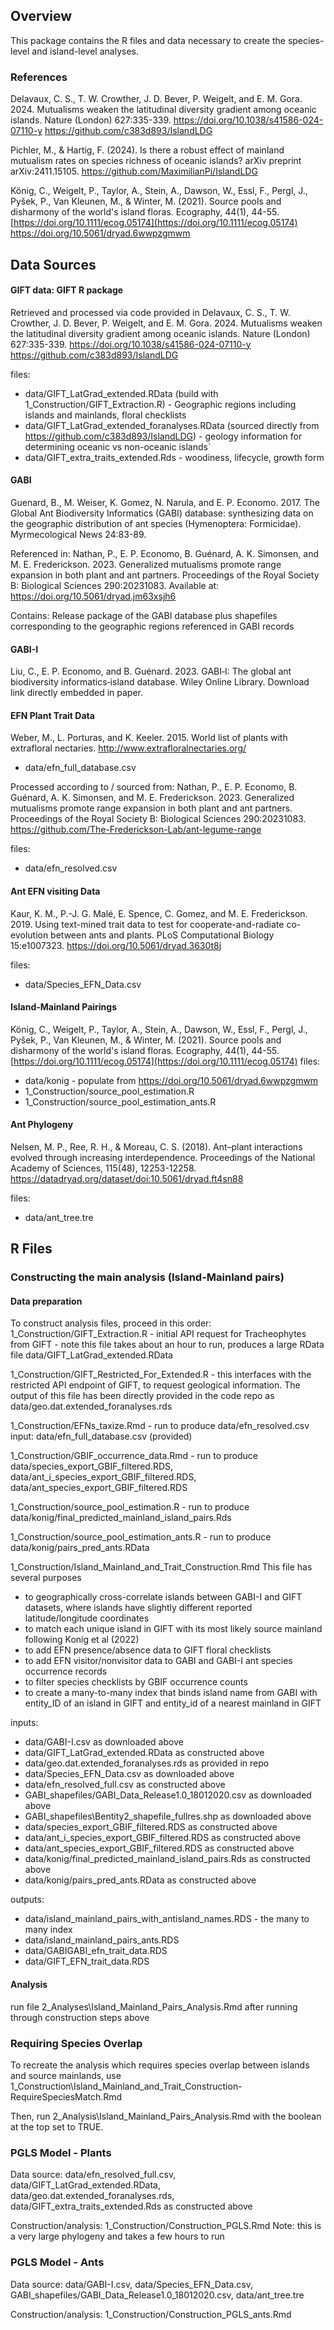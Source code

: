 ## Overview

This package contains the R files and data necessary to  create the species-level and island-level analyses.

### References
Delavaux, C. S., T. W. Crowther, J. D. Bever, P. Weigelt, and E. M. Gora. 2024. Mutualisms weaken the latitudinal diversity gradient among oceanic islands. Nature (London) 627:335-339. https://doi.org/10.1038/s41586-024-07110-y
https://github.com/c383d893/IslandLDG

Pichler, M., & Hartig, F. (2024). Is there a robust effect of mainland mutualism rates on species richness of oceanic islands? arXiv preprint arXiv:2411.15105. 
https://github.com/MaximilianPi/IslandLDG

König, C., Weigelt, P., Taylor, A., Stein, A., Dawson, W., Essl, F., Pergl, J., Pyšek, P., Van Kleunen, M., & Winter, M. (2021). Source pools and disharmony of the world's island floras. Ecography, 44(1), 44-55. 
[https://doi.org/10.1111/ecog.05174](https://doi.org/10.1111/ecog.05174)
https://doi.org/10.5061/dryad.6wwpzgmwm

## Data Sources
#### GIFT data:  GIFT R package
Retrieved and processed via code provided in 
Delavaux, C. S., T. W. Crowther, J. D. Bever, P. Weigelt, and E. M. Gora. 2024. Mutualisms weaken the latitudinal diversity gradient among oceanic islands. Nature (London) 627:335-339. https://doi.org/10.1038/s41586-024-07110-y
https://github.com/c383d893/IslandLDG  

files:  

- data/GIFT_LatGrad_extended.RData (build with 1_Construction/GIFT_Extraction.R) - Geographic regions including islands and mainlands, floral checklists
- data/GIFT_LatGrad_extended_foranalyses.RData (sourced directly from https://github.com/c383d893/IslandLDG) - geology information for determining oceanic vs non-oceanic islands`
- data/GIFT_extra_traits_extended.Rds - woodiness, lifecycle, growth form

#### GABI
Guenard, B., M. Weiser, K. Gomez, N. Narula, and E. P. Economo. 2017. The Global Ant Biodiversity Informatics (GABI) database: synthesizing data on the geographic distribution of ant species (Hymenoptera: Formicidae). Myrmecological News 24:83-89.

Referenced in:
Nathan, P., E. P. Economo, B. Guénard, A. K. Simonsen, and M. E. Frederickson. 2023. Generalized mutualisms promote range expansion in both plant and ant partners. Proceedings of the Royal Society B: Biological Sciences 290:20231083.
Available at: https://doi.org/10.5061/dryad.jm63xsjh6

Contains: Release package of the GABI database plus shapefiles corresponding to the geographic regions referenced in GABI records

#### GABI-I
Liu, C., E. P. Economo, and B. Guénard. 2023. GABI‐I: The global ant biodiversity informatics‐island database. Wiley Online Library.
Download link directly embedded in paper.  

#### EFN Plant Trait Data
Weber, M., L. Porturas, and K. Keeler. 2015. World list of plants with extrafloral nectaries.
http://www.extrafloralnectaries.org/  
- data/efn_full_database.csv

Processed according to / sourced from:
Nathan, P., E. P. Economo, B. Guénard, A. K. Simonsen, and M. E. Frederickson. 2023. Generalized mutualisms promote range expansion in both plant and ant partners. Proceedings of the Royal Society B: Biological Sciences 290:20231083.
https://github.com/The-Frederickson-Lab/ant-legume-range  

files: 
- data/efn_resolved.csv

#### Ant EFN visiting Data
Kaur, K. M., P.-J. G. Malé, E. Spence, C. Gomez, and M. E. Frederickson. 2019. Using text-mined trait data to test for cooperate-and-radiate co-evolution between ants and plants. PLoS Computational Biology 15:e1007323.
https://doi.org/10.5061/dryad.3630t8j  

files: 
- data/Species_EFN_Data.csv

#### Island-Mainland Pairings
König, C., Weigelt, P., Taylor, A., Stein, A., Dawson, W., Essl, F., Pergl, J., Pyšek, P., Van Kleunen, M., & Winter, M. (2021). Source pools and disharmony of the world's island floras. Ecography, 44(1), 44-55. 
[https://doi.org/10.1111/ecog.05174](https://doi.org/10.1111/ecog.05174)
files: 
- data/konig - populate from https://doi.org/10.5061/dryad.6wwpzgmwm
- 1_Construction/source_pool_estimation.R
- 1_Construction/source_pool_estimation_ants.R

#### Ant Phylogeny
Nelsen, M. P., Ree, R. H., & Moreau, C. S. (2018). Ant–plant interactions evolved through increasing interdependence. Proceedings of the National Academy of Sciences, 115(48), 12253-12258. 
https://datadryad.org/dataset/doi:10.5061/dryad.ft4sn88  

files: 
- data/ant_tree.tre


## R Files

### Constructing the main analysis (Island-Mainland pairs)

#### Data preparation

To construct analysis files, proceed in this order:
1_Construction/GIFT_Extraction.R - initial API request for Tracheophytes from GIFT - note this file takes about an hour to run, produces a large RData file data/GIFT_LatGrad_extended.RData

1_Construction/GIFT_Restricted_For_Extended.R - this interfaces with the restricted API endpoint of GIFT, to request geological information.  The output of this file has been directly provided in the code repo as data/geo.dat.extended_foranalyses.rds

1_Construction/EFNs_taxize.Rmd - run to produce data/efn_resolved.csv
input: data/efn_full_database.csv (provided)

1_Construction/GBIF_occurrence_data.Rmd - run to produce data/species_export_GBIF_filtered.RDS, data/ant_i_species_export_GBIF_filtered.RDS, data/ant_species_export_GBIF_filtered.RDS

1_Construction/source_pool_estimation.R - run to produce data/konig/final_predicted_mainland_island_pairs.Rds

1_Construction/source_pool_estimation_ants.R - run to produce data/konig/pairs_pred_ants.RData

1_Construction/Island_Mainland_and_Trait_Construction.Rmd
This file has several purposes
- to geographically cross-correlate islands between GABI-I and GIFT datasets, where islands have slightly different reported latitude/longitude coordinates
- to match each unique island in GIFT with its most likely source mainland following Konig et al (2022)
- to add EFN presence/absence data to GIFT floral checklists
- to add EFN visitor/nonvisitor data to GABI and GABI-I ant species occurrence records
- to filter species checklists by GBIF occurrence counts
- to create a many-to-many index that binds island name from GABI with entity_ID of an island in GIFT and entity_id of a nearest mainland in GIFT

inputs:   
- data/GABI-I.csv as downloaded above
- data/GIFT_LatGrad_extended.RData as constructed above
- data/geo.dat.extended_foranalyses.rds as provided in repo
- data/Species_EFN_Data.csv as downloaded above
- data/efn_resolved_full.csv as constructed above
- GABI_shapefiles/GABI_Data_Release1.0_18012020.csv as downloaded above
- GABI_shapefiles\\Bentity2_shapefile_fullres.shp as downloaded above
- data/species_export_GBIF_filtered.RDS as constructed above
- data/ant_i_species_export_GBIF_filtered.RDS as constructed above
- data/ant_species_export_GBIF_filtered.RDS as constructed above
- data/konig/final_predicted_mainland_island_pairs.Rds as constructed above
- data/konig/pairs_pred_ants.RData as constructed above

outputs:   
- data/island_mainland_pairs_with_antisland_names.RDS - the many to many index
- data/island_mainland_pairs_ants.RDS 
- data/GABIGABI_efn_trait_data.RDS
- data/GIFT_EFN_trait_data.RDS

#### Analysis
run file 2_Analyses\Island_Mainland_Pairs_Analysis.Rmd after running through construction steps above

### Requiring Species Overlap
To recreate the analysis which requires species overlap between islands and source mainlands, use 
1_Construction\Island_Mainland_and_Trait_Construction-RequireSpeciesMatch.Rmd

Then, run 2_Analysis\Island_Mainland_Pairs_Analysis.Rmd with the boolean at the top set to TRUE.

### PGLS Model - Plants
Data source:  data/efn_resolved_full.csv, data/GIFT_LatGrad_extended.RData, data/geo.dat.extended_foranalyses.rds, data/GIFT_extra_traits_extended.Rds as constructed above

Construction/analysis: 1_Construction/Construction_PGLS.Rmd
Note: this is a very large phylogeny and takes a few hours to run

### PGLS Model - Ants
Data source: data/GABI-I.csv, data/Species_EFN_Data.csv, GABI_shapefiles/GABI_Data_Release1.0_18012020.csv, data/ant_tree.tre

Construction/analysis: 1_Construction/Construction_PGLS_ants.Rmd